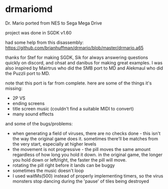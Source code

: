 # drmariomd
Dr. Mario ported from NES to Sega Mega Drive

project was done in SGDK v1.60

had some help from this disassembly: https://github.com/brianhuffman/drmario/blob/master/drmario.a65

thanks for Stef for making SGDK, Sik for always answering questions quickly on discord, and ohsat and danibus for making great examples.
I was also inspired by Mairtrus who did the SMB port to MD and Alekmaul who did the Puzzli port to MD.

note that this port is far from complete. here are some of the things it's missing:
* 2P VS
* ending screens
* title screen music (couldn't find a suitable MIDI to convert)
* many sound effects

and some of the bugs/problems:
* when generating a field of viruses, there are no checks done - this isn't the way the original game does it. sometimes there'll be matches from the very start, especially at higher levels
* the movement is not progressive - the pill moves the same amount regardless of how long you hold it down. in the original game, the longer you hold down or left/right, the faster the pill will move.
* rotating the pill right before it lands can be buggy
* sometimes the music doesn't loop
* I used waitMs(500) instead of properly implementing timers, so the virus monsters stop dancing during the 'pause' of tiles being destroyed
